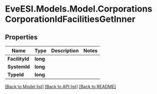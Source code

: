 # EveESI.Models.Model.CorporationsCorporationIdFacilitiesGetInner

## Properties

Name | Type | Description | Notes
------------ | ------------- | ------------- | -------------
**FacilityId** | **long** |  | 
**SystemId** | **long** |  | 
**TypeId** | **long** |  | 

[[Back to Model list]](../README.md#documentation-for-models) [[Back to API list]](../README.md#documentation-for-api-endpoints) [[Back to README]](../README.md)


